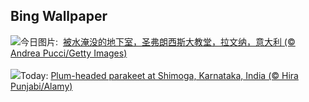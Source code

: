 ## Bing Wallpaper
![](https://www.bing.com/th?id=OHR.RavennaBasilica_ZH-CN1406474730_UHD.jpg&w=1000)今日图片: &nbsp;[被水淹没的地下室，圣弗朗西斯大教堂，拉文纳，意大利 (© Andrea Pucci/Getty Images)](https://www.bing.com/th?id=OHR.RavennaBasilica_ZH-CN1406474730_UHD.jpg)
<br><br/>
![](https://www.bing.com/th?id=OHR.PlumParakeet_EN-US9359235355_UHD.jpg&w=1000)Today: [Plum-headed parakeet at Shimoga, Karnataka, India (© Hira Punjabi/Alamy)](https://www.bing.com/th?id=OHR.PlumParakeet_EN-US9359235355_UHD.jpg)
<br><br/>
